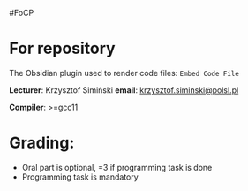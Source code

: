 #FoCP

# For repository
The Obsidian plugin used to render code files:
`Embed Code File`

**Lecturer**: Krzysztof Simiński
**email**: krzysztof.siminski@polsl.pl

**Compiler**: >=gcc11

# Grading:
- Oral part is optional, =3 if programming task is done
- Programming task is mandatory